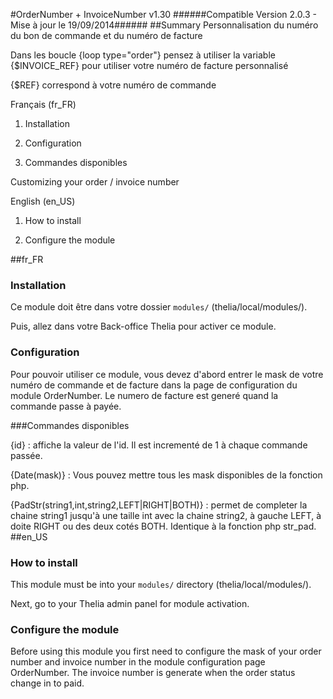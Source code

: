 #OrderNumber + InvoiceNumber v1.30
######Compatible Version 2.0.3 - Mise à jour le 19/09/2014######
##Summary
Personnalisation du numéro du bon de commande et du numéro de facture

Dans les boucle {loop type="order"} pensez à utiliser la variable {$INVOICE_REF}
pour utiliser votre numéro de facture personnalisé

{$REF} correspond à votre numéro de commande

Français (fr_FR)

1. Installation

2. Configuration

3. Commandes disponibles

Customizing your order / invoice number 

English (en_US)

1. How to install

2. Configure the module

##fr_FR

### Installation
Ce module doit être dans votre dossier ```modules/``` (thelia/local/modules/).

Puis, allez dans votre Back-office Thelia pour activer ce module.

### Configuration
Pour pouvoir utiliser ce module, vous devez d'abord entrer le mask de votre numéro de commande et de facture dans
la page de configuration du module OrderNumber.
Le numero de facture est generé quand la commande passe à payée.

###Commandes disponibles

{id} : affiche la valeur de l'id. Il est incrementé de 1 à chaque commande passée.

{Date(mask)} : Vous pouvez mettre tous les mask disponibles de la fonction php.

{PadStr(string1,int,string2,LEFT|RIGHT|BOTH)} : permet de completer la chaine string1 jusqu'à une taille int avec la chaine string2, à gauche LEFT, à doite RIGHT ou des deux cotés BOTH. Identique à la fonction php str_pad.
##en_US

### How to install
This module must be into your ```modules/``` directory (thelia/local/modules/).

Next, go to your Thelia admin panel for module activation.

### Configure the module

Before using this module you first need to configure the mask of your order number and invoice number in the module configuration page OrderNumber.
The invoice number is generate when the order status change in to paid.


